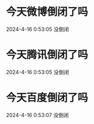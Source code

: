 # 今天微博倒闭了吗

2024-4-16 0:53:05 没倒闭

# 今天腾讯倒闭了吗

2024-4-16 0:53:05 没倒闭

# 今天百度倒闭了吗

2024-4-16 0:53:07 没倒闭

